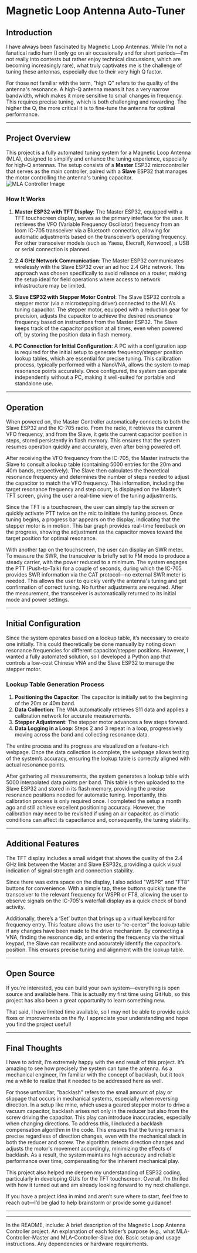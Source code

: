 # Magnetic Loop Antenna Auto-Tuner

## Introduction

I have always been fascinated by Magnetic Loop Antennas. While I’m not a fanatical radio ham (I only go on air occasionally and for short periods—I'm not really into contests but rather enjoy technical discussions, which are becoming increasingly rare), what truly captivates me is the challenge of tuning these antennas, especially due to their very high Q factor.

For those not familiar with the term, "high Q" refers to the quality of the antenna's resonance. A high-Q antenna means it has a very narrow bandwidth, which makes it more sensitive to small changes in frequency. This requires precise tuning, which is both challenging and rewarding. The higher the Q, the more critical it is to fine-tune the antenna for optimal performance.

---

## Project Overview
This project is a fully automated tuning system for a Magnetic Loop Antenna (MLA), designed to simplify and enhance the tuning experience, especially for high-Q antennas. The setup consists of a **Master** ESP32 microcontroller that serves as the main controller, paired with a **Slave** ESP32 that manages the motor controlling the antenna's tuning capacitor.
![MLA Controller Image](https://github.com/HB9IIU/Magnetic-Loop-Antenna-Controller/blob/main/MLA-Controller-Master/doc/Diagrams/diag.png)

### How It Works

1. **Master ESP32 with TFT Display**: 
The Master ESP32, equipped with a TFT touchscreen display, serves as the primary interface for the user. It retrieves the VFO (Variable Frequency Oscillator) frequency from an Icom IC-705 transceiver via a Bluetooth connection, allowing for automatic adjustments based on the transceiver’s operating frequency. For other transceiver models (such as Yaesu, Elecraft, Kenwood), a USB or serial connection is planned.

2. **2.4 GHz Network Communication**: The Master ESP32 communicates wirelessly with the Slave ESP32 over an ad hoc 2.4 GHz network. This approach was chosen specifically to avoid reliance on a router, making the setup ideal for field operations where access to network infrastructure may be limited.

3. **Slave ESP32 with Stepper Motor Control**: The Slave ESP32 controls a stepper motor (via a microstepping driver) connected to the MLA’s tuning capacitor. The stepper motor, equipped with a reduction gear for precision, adjusts the capacitor to achieve the desired resonance frequency based on instructions from the Master ESP32. The Slave keeps track of the capacitor position at all times, even when powered off, by storing the position data in flash memory.

4. **PC Connection for Initial Configuration**: A PC with a configuration app is required for the initial setup to generate frequency/stepper position lookup tables, which are essential for precise tuning. This calibration process, typically performed with a NanoVNA, allows the system to map resonance points accurately. Once configured, the system can operate independently without a PC, making it well-suited for portable and standalone use.

---

## Operation

When powered on, the Master Controller automatically connects to both the Slave ESP32 and the IC-705 radio. From the radio, it retrieves the current VFO frequency, and from the Slave, it gets the current capacitor position in steps, stored persistently in flash memory. This ensures that the system resumes operation quickly and accurately, even after being powered off.

After receiving the VFO frequency from the IC-705, the Master instructs the Slave to consult a lookup table (containing 5000 entries for the 20m and 40m bands, respectively). The Slave then calculates the theoretical resonance frequency and determines the number of steps needed to adjust the capacitor to match the VFO frequency. This information, including the target resonance frequency and step count, is displayed on the Master’s TFT screen, giving the user a real-time view of the tuning adjustments.

Since the TFT is a touchscreen, the user can simply tap the screen or quickly activate PTT twice on the mic to initiate the tuning process. Once tuning begins, a progress bar appears on the display, indicating that the stepper motor is in motion. This bar graph provides real-time feedback on the progress, showing the adjustment as the capacitor moves toward the target position for optimal resonance.

With another tap on the touchscreen, the user can display an SWR meter. To measure the SWR, the transceiver is briefly set to FM mode to produce a steady carrier, with the power reduced to a minimum. The system engages the PTT (Push-to-Talk) for a couple of seconds, during which the IC-705 provides SWR information via the CAT protocol—no external SWR meter is needed. This allows the user to quickly verify the antenna's tuning and get confirmation of correct tuning. No further adjustments are required. After the measurement, the transceiver is automatically returned to its initial mode and power settings.

---

## Initial Configuration

Since the system operates based on a lookup table, it’s necessary to create one initially. This could theoretically be done manually by noting down resonance frequencies for different capacitor/stepper positions. However, I wanted a fully automated solution, so I developed a Python app that controls a low-cost Chinese VNA and the Slave ESP32 to manage the stepper motor.

### Lookup Table Generation Process

1. **Positioning the Capacitor**: The capacitor is initially set to the beginning of the 20m or 40m band.
2. **Data Collection**: The VNA automatically retrieves S11 data and applies a calibration network for accurate measurements.
3. **Stepper Adjustment**: The stepper motor advances a few steps forward.
4. **Data Logging in a Loop**: Steps 2 and 3 repeat in a loop, progressively moving across the band and collecting resonance data.

The entire process and its progress are visualized on a feature-rich webpage. Once the data collection is complete, the webpage allows testing of the system’s accuracy, ensuring the lookup table is correctly aligned with actual resonance points.

After gathering all measurements, the system generates a lookup table with 5000 interpolated data points per band. This table is then uploaded to the Slave ESP32 and stored in its flash memory, providing the precise resonance positions needed for automatic tuning. Importantly, this calibration process is only required once. I completed the setup a month ago and still achieve excellent positioning accuracy. However, the calibration may need to be revisited if using an air capacitor, as climatic conditions can affect its capacitance and, consequently, the tuning stability.

---

## Additional Features

The TFT display includes a small widget that shows the quality of the 2.4 GHz link between the Master and Slave ESP32s, providing a quick visual indication of signal strength and connection stability.

Since there was extra space on the display, I also added "WSPR" and "FT8" buttons for convenience. With a simple tap, these buttons quickly tune the transceiver to the relevant frequency for WSPR or FT8, allowing the user to observe signals on the IC-705's waterfall display as a quick check of band activity.

Additionally, there’s a ‘Set’ button that brings up a virtual keyboard for frequency entry. This feature allows the user to “re-center” the lookup table if any changes have been made to the drive mechanism. By connecting a VNA, finding the resonance dip, and entering the frequency via the virtual keypad, the Slave can recalibrate and accurately identify the capacitor’s position. This ensures precise tuning and alignment with the lookup table.

---

## Open Source

If you’re interested, you can build your own system—everything is open source and available here. This is actually my first time using GitHub, so this project has also been a great opportunity to learn something new.

That said, I have limited time available, so I may not be able to provide quick fixes or improvements on the fly. I appreciate your understanding and hope you find the project useful!

---

## Final Thoughts

I have to admit, I’m extremely happy with the end result of this project. It’s amazing to see how precisely the system can tune the antenna. As a mechanical engineer, I’m familiar with the concept of backlash, but it took me a while to realize that it needed to be addressed here as well.

For those unfamiliar, "backlash" refers to the small amount of play or slippage that occurs in mechanical systems, especially when reversing direction. In a setup like mine, which uses a geared stepper motor to drive a vacuum capacitor, backlash arises not only in the reducer but also from the screw driving the capacitor. This play can introduce inaccuracies, especially when changing directions. To address this, I included a backlash compensation algorithm in the code. This ensures that the tuning remains precise regardless of direction changes, even with the mechanical slack in both the reducer and screw. The algorithm detects direction changes and adjusts the motor's movement accordingly, minimizing the effects of backlash. As a result, the system maintains high accuracy and reliable performance over time, compensating for the inherent mechanical play.

This project also helped me deepen my understanding of ESP32 coding, particularly in developing GUIs for the TFT touchscreen. Overall, I’m thrilled with how it turned out and am already looking forward to my next challenge.

If you have a project idea in mind and aren’t sure where to start, feel free to reach out—I’d be glad to help brainstorm or provide some guidance!

---










-------------------------------------------------






In the README, include:
A brief description of the Magnetic Loop Antenna Controller project.
An explanation of each folder’s purpose (e.g., what MLA-Controller-Master and MLA-Controller-Slave do).
Basic setup and usage instructions.
Any dependencies or hardware requirements.
